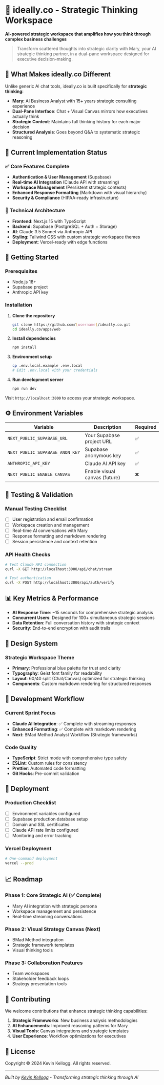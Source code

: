 # 🧠 ideally.co - Strategic Thinking Workspace

**AI-powered strategic workspace that amplifies how you think through complex business challenges**

> Transform scattered thoughts into strategic clarity with Mary, your AI strategic thinking partner, in a dual-pane workspace designed for executive decision-making.

## 🎯 **What Makes ideally.co Different**

Unlike generic AI chat tools, ideally.co is built specifically for **strategic thinking**:

- **Mary**: AI Business Analyst with 15+ years strategic consulting experience
- **Dual-Pane Interface**: Chat + Visual Canvas mirrors how executives actually think
- **Strategic Context**: Maintains full thinking history for each major decision
- **Structured Analysis**: Goes beyond Q&A to systematic strategic reasoning

## 🚀 **Current Implementation Status**

### ✅ **Core Features Complete**
- **Authentication & User Management** (Supabase)
- **Real-time AI Integration** (Claude API with streaming)
- **Workspace Management** (Persistent strategic contexts)
- **Enhanced Response Formatting** (Markdown with visual hierarchy)
- **Security & Compliance** (HIPAA-ready infrastructure)

### 🔧 **Technical Architecture**
- **Frontend**: Next.js 15 with TypeScript
- **Backend**: Supabase (PostgreSQL + Auth + Storage)
- **AI**: Claude 3.5 Sonnet via Anthropic API
- **Styling**: Tailwind CSS with custom strategic workspace themes
- **Deployment**: Vercel-ready with edge functions

## 🏁 **Getting Started**

### Prerequisites
- Node.js 18+
- Supabase project
- Anthropic API key

### Installation

1. **Clone the repository**
   ```bash
   git clone https://github.com/[username]/ideally.co.git
   cd ideally.co/apps/web
   ```

2. **Install dependencies**
   ```bash
   npm install
   ```

3. **Environment setup**
   ```bash
   cp .env.local.example .env.local
   # Edit .env.local with your credentials
   ```

4. **Run development server**
   ```bash
   npm run dev
   ```

Visit `http://localhost:3000` to access your strategic workspace.

## ⚙️ **Environment Variables**

| Variable | Description | Required |
|----------|-------------|----------|
| `NEXT_PUBLIC_SUPABASE_URL` | Your Supabase project URL | ✅ |
| `NEXT_PUBLIC_SUPABASE_ANON_KEY` | Supabase anonymous key | ✅ |
| `ANTHROPIC_API_KEY` | Claude AI API key | ✅ |
| `NEXT_PUBLIC_ENABLE_CANVAS` | Enable visual canvas (future) | ❌ |

## 🧪 **Testing & Validation**

### Manual Testing Checklist
- [ ] User registration and email confirmation
- [ ] Workspace creation and management
- [ ] Real-time AI conversations with Mary
- [ ] Response formatting and markdown rendering
- [ ] Session persistence and context retention

### API Health Checks
```bash
# Test Claude API connection
curl -X GET http://localhost:3000/api/chat/stream

# Test authentication
curl -X POST http://localhost:3000/api/auth/verify
```

## 📊 **Key Metrics & Performance**

- **AI Response Time**: ~15 seconds for comprehensive strategic analysis
- **Concurrent Users**: Designed for 100+ simultaneous strategic sessions
- **Data Retention**: Full conversation history with strategic context
- **Security**: End-to-end encryption with audit trails

## 🎨 **Design System**

### Strategic Workspace Theme
- **Primary**: Professional blue palette for trust and clarity
- **Typography**: Geist font family for readability
- **Layout**: 60/40 split (Chat/Canvas) optimized for strategic thinking
- **Components**: Custom markdown rendering for structured responses

## 🔄 **Development Workflow**

### Current Sprint Focus
- **Claude AI Integration**: ✅ Complete with streaming responses
- **Enhanced Formatting**: ✅ Complete with markdown rendering
- **Next**: BMad Method Analyst Workflow (Strategic frameworks)

### Code Quality
- **TypeScript**: Strict mode with comprehensive type safety
- **ESLint**: Custom rules for consistency
- **Prettier**: Automated code formatting
- **Git Hooks**: Pre-commit validation

## 🚦 **Deployment**

### Production Checklist
- [ ] Environment variables configured
- [ ] Supabase production database setup
- [ ] Domain and SSL certificates
- [ ] Claude API rate limits configured
- [ ] Monitoring and error tracking

### Vercel Deployment
```bash
# One-command deployment
vercel --prod
```

## 📈 **Roadmap**

### Phase 1: Core Strategic AI (✅ Complete)
- Mary AI integration with strategic persona
- Workspace management and persistence
- Real-time streaming conversations

### Phase 2: Visual Strategy Canvas (Next)
- BMad Method integration
- Strategic framework templates
- Visual thinking tools

### Phase 3: Collaboration Features
- Team workspaces
- Stakeholder feedback loops
- Strategy presentation tools

## 🤝 **Contributing**

We welcome contributions that enhance strategic thinking capabilities:

1. **Strategic Frameworks**: New business analysis methodologies
2. **AI Enhancements**: Improved reasoning patterns for Mary
3. **Visual Tools**: Canvas integrations and strategic templates
4. **User Experience**: Workflow optimizations for executives

## 📄 **License**

Copyright © 2024 Kevin Kellogg. All rights reserved.

---

*Built by [Kevin Kellogg](https://github.com/[username]) - Transforming strategic thinking through AI*